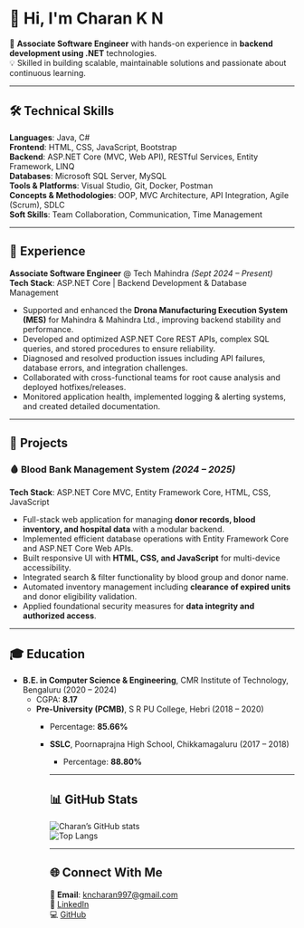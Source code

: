 # 👋 Hi, I'm Charan K N  

🚀 **Associate Software Engineer** with hands-on experience in **backend development using .NET** technologies.  
💡 Skilled in building scalable, maintainable solutions and passionate about continuous learning.  

---

## 🛠️ Technical Skills  

**Languages**: Java, C#  
**Frontend**: HTML, CSS, JavaScript, Bootstrap  
**Backend**: ASP.NET Core (MVC, Web API), RESTful Services, Entity Framework, LINQ  
**Databases**: Microsoft SQL Server, MySQL  
**Tools & Platforms**: Visual Studio, Git, Docker, Postman  
**Concepts & Methodologies**: OOP, MVC Architecture, API Integration, Agile (Scrum), SDLC  
**Soft Skills**: Team Collaboration, Communication, Time Management  

---

## 💼 Experience  

**Associate Software Engineer** @ Tech Mahindra _(Sept 2024 – Present)_  
**Tech Stack**: ASP.NET Core | Backend Development & Database Management  

- Supported and enhanced the **Drona Manufacturing Execution System (MES)** for Mahindra & Mahindra Ltd., improving backend stability and performance.  
- Developed and optimized ASP.NET Core REST APIs, complex SQL queries, and stored procedures to ensure reliability.  
- Diagnosed and resolved production issues including API failures, database errors, and integration challenges.  
- Collaborated with cross-functional teams for root cause analysis and deployed hotfixes/releases.  
- Monitored application health, implemented logging & alerting systems, and created detailed documentation.  

---

## 📌 Projects  

### 🩸 Blood Bank Management System _(2024 – 2025)_  
**Tech Stack**: ASP.NET Core MVC, Entity Framework Core, HTML, CSS, JavaScript  

- Full-stack web application for managing **donor records, blood inventory, and hospital data** with a modular backend.  
- Implemented efficient database operations with Entity Framework Core and ASP.NET Core Web APIs.  
- Built responsive UI with **HTML, CSS, and JavaScript** for multi-device accessibility.  
- Integrated search & filter functionality by blood group and donor name.  
- Automated inventory management including **clearance of expired units** and donor eligibility validation.  
- Applied foundational security measures for **data integrity and authorized access**.  

---

## 🎓 Education  

- **B.E. in Computer Science & Engineering**, CMR Institute of Technology, Bengaluru (2020 – 2024)  
  - CGPA: **8.17**  
  - **Pre-University (PCMB)**, S R PU College, Hebri (2018 – 2020)  
    - Percentage: **85.66%**  
    - **SSLC**, Poornaprajna High School, Chikkamagaluru (2017 – 2018)  
      - Percentage: **88.80%**  

      ---

      ## 📊 GitHub Stats  

      ![Charan’s GitHub stats](https://github-readme-stats.vercel.app/api?username=YOUR_GITHUB_USERNAME&show_icons=true&theme=radical)  
      ![Top Langs](https://github-readme-stats.vercel.app/api/top-langs/?username=YOUR_GITHUB_USERNAME&layout=compact&theme=radical)  

      ---

      ## 🌐 Connect With Me  

      📧 **Email**: kncharan997@gmail.com  
      💼 [LinkedIn](https://www.linkedin.com/in/charan-k-n)  
      💻 [GitHub](https://github.com/kncharan997)